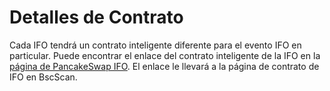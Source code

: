 # Detalles de Contrato

Cada IFO tendrá un contrato inteligente diferente para el evento IFO en particular. Puede encontrar el enlace del contrato inteligente de la IFO en la [página de PancakeSwap IFO](https://pancakeswap.finance/ifo). El enlace le llevará a la página de contrato de IFO en BscScan.

